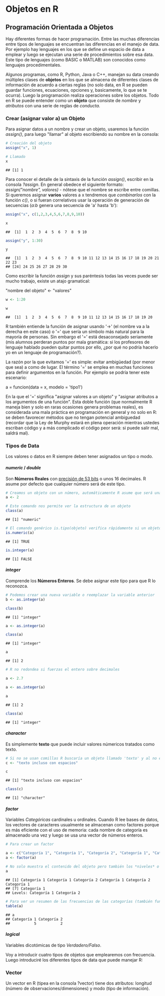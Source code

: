 Objetos en R
================

Programación Orientada a Objetos
--------------------------------

Hay diferentes formas de hacer programación. Entre las muchas diferencias entre tipos de lenguajes se encuentran las diferencias en el manejo de data. Por ejemplo hay lenguajes en los que se define un espacio de data a emplear y luego se ejecutan una serie de procedimientos sobre esa data. Este tipo de lenguajes (como BASIC o MATLAB) son conocidos como lenguajes procedimentales.

Algunos programas, como R, Python, Java o C++, manejan su data creando múltiples clases de **objetos** en los que se almacena de diferentes clases de información de acuerdo a ciertas reglas (no solo data, en R se pueden guardar funciones, ecuaciones, opciones y, basicamente, lo que se te ocurra). Luego la programación realiza operaciones sobre los objetos. Todo en R se puede entender como un **objeto** que consiste de *nombre* y *atributos* con una serie de reglas de *conducta*.

### Crear (asignar valor a) un Objeto

Para asignar datos a un nombre y crear un objeto, usaremos la función *assign()*, para luego "llamar" al objeto escribiendo su nombre en la consola:

``` r
# Creación del objeto
assign("x", 1)

# Llamado
x
```

    ## [1] 1

Para conocer el detalle de la sintaxis de la función *assign()*, escribir en la consola *?assign*. En general obedece el siguiente formato: *assign("nombre", valores)* - nótese que el nombre se escribe entre comillas. Si queremos asignar **varios** valores a x tendremos que *combinarlos* con la función *c()*, o si fueran correlativos usar la operación de generación de secuencias (*a:b* genera una secuencia de 'a' hasta 'b'):

``` r
assign("x", c(1,2,3,4,5,6,7,8,9,10))

x
```

    ##  [1]  1  2  3  4  5  6  7  8  9 10

``` r
assign("y", 1:30)

y
```

    ##  [1]  1  2  3  4  5  6  7  8  9 10 11 12 13 14 15 16 17 18 19 20 21 22 23
    ## [24] 24 25 26 27 28 29 30

Como escribir la función *assign* y sus paréntesis todas las veces puede ser mucho trabajo, existe un atajo gramatical:

"nombre del objeto" &lt;- "valores"

``` r
w <- 1:20

w
```

    ##  [1]  1  2  3  4  5  6  7  8  9 10 11 12 13 14 15 16 17 18 19 20

R también entiende la función de asignar usando '-&gt;' (el nombre va a la derecha en este caso) o '=' que sería un símbolo más natural para la mayoría de personas. Sin embargo el '=' está desaconsejado seriamente (mis alumnos perderan puntos por mala gramática: si los profesores de lenguaje hablado pueden quitar puntos por ello, ¿por qué no podría hacerlo yo en un lenguaje de programación?).

La razón por la que evitamos '=' es simple: evitar ambigüedad (por menor que sea) a como de lugar. El término '=' se emplea en muchas funciones para definir argumentos en la función. Por ejemplo se podría tener este escenario:

a = funcion(data = x, modelo = 'tipo1')

En la que el '=' significa "asignar valores a un objeto" y "asignar atributos a los argumentos de una función". Esta doble función (que normalmente R maneja bien y solo en raras ocasiones genera problemas reales), es considerada una mala práctica en programación en general y no solo en R: se deben favorecer métodos que no tengan potencial ambiguedad (recordar que la Ley de Murphy estará en plena operación mientras ustedes escriban código y a más complicado el código peor será: si puede salir mal, saldrá mal).

### Tipos de Data

Los valores o datos en R siempre deben tener asignados un tipo o modo.

#### *numeric* / *double*

Son **Números Reales** con [precisión de 53 bits](https://en.wikipedia.org/wiki/Double-precision_floating-point_format) o unos 16 decimales. R asume por defecto que cualquier número será de este tipo.

``` r
# Creamos un objeto con un número, automáticamente R asume que será una variable contínua
a <- 2

# Este comando nos permite ver la estructura de un objeto
class(a)
```

    ## [1] "numeric"

``` r
# El comando genérico is.tipo(objeto) verifica rápidamente si un objeto es de cierto tipo
is.numeric(a)
```

    ## [1] TRUE

``` r
is.integer(a)
```

    ## [1] FALSE

#### *integer*

Comprende los **Números Enteros**. Se debe asignar este tipo para que R lo reconozca.

``` r
# Podemos crear una nueva variable o reemplazar la variable anterior
b <- as.integer(a)

class(b)
```

    ## [1] "integer"

``` r
a <- as.integer(a)

class(a)
```

    ## [1] "integer"

``` r
a
```

    ## [1] 2

``` r
# R no redondea si fuerzas el entero sobre decimales

a <- 2.7

a <- as.integer(a)

a
```

    ## [1] 2

``` r
class(a)
```

    ## [1] "integer"

#### *character*

Es simplemente **texto** que puede incluir valores númericos tratados como texto.

``` r
# Si no se usan comillas R buscaría un objeto llamado 'texto' y al no encontrarlo daría un error
c <- "texto incluso con espacios"

c
```

    ## [1] "texto incluso con espacios"

``` r
class(c)
```

    ## [1] "character"

#### *factor*

Variables *Categóricas* cardinales u ordinales. Cuando R lee bases de datos, los vectores de caracteres usualmente se almacenan como factores porque es más eficiente con el uso de memoria: cada nombre de categoría es almacenado una vez y luego se usa una vector de números enteros.

``` r
# Para crear un factor

a <- c("Categoría 1", "Categoría 1", "Categoría 2", "Categoría 1", "Categoría 2", "Categoría 1", "Categoría 1")
a <- factor(a)

# No solo muestra el contenido del objeto pero también los *niveles* o *categorías* del factor
a
```

    ## [1] Categoría 1 Categoría 1 Categoría 2 Categoría 1 Categoría 2 Categoría 1
    ## [7] Categoría 1
    ## Levels: Categoría 1 Categoría 2

``` r
# Para ver un resumen de las frecuencias de las categorías (también funciona con variables lógicas)
table(a)
```

    ## a
    ## Categoría 1 Categoría 2 
    ##           5           2

#### *logical*

Variables dicotómicas de tipo *Verdadero/Falso*.

Voy a introducir cuatro tipos de objetos que emplearemos con frecuencia. Luego introduciré los diferentes tipos de data que puede manejar R:

### Vector

Un vector en R (tipea en la consola ?vector) tiene dos atributos: longitud (número de observaciones/dimensiones) y modo (tipo de información).
